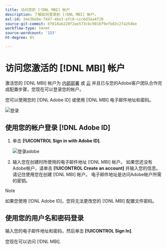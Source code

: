 ```yaml
---
title: 访问您的 [!DNL MBI] 帐户
description: 了解如何登录到 [!DNL MBI] 帐户。
exl-id: 3ee36e0e-f447-4be3-afc8-ccc6d3aa4f20
source-git-commit: 6f018ab220f2ae573cbc9016f9efb83c27a254be
workflow-type: tm+mt
source-wordcount: '153'
ht-degree: 0%

---
```


# 访问您激活的 [!DNL MBI] 帐户

激活您的 [!DNL MBI] 帐户为 [内部部署](../getting-started/onpremise-activation.md) 或 [云](../getting-started/cloud-activation.md) 并且已与您的Adobe客户团队合作完成配置步骤，您现在可以登录您的帐户。

您可以使用您的 [!DNL Adobe ID] 或使用 [!DNL MBI] 电子邮件地址和密码。

![登录](../assets/sign-in.png)

## 使用您的帐户登录 [!DNL Adobe ID]

1. 单击 **[!UICONTROL Sign in with Adobe ID]**.

   ![登录adobe](../assets/sign-in-adobe.png)

1. 输入您在创建时所使用的电子邮件地址 [!DNL MBI] 帐户。 如果您还没有Adobe帐户，请单击 **[!UICONTROL Create an account]** 并输入您的信息。 请记住使用您在创建 [!DNL MBI] 帐户。 电子邮件地址是访问Adobe帐户所需的密钥。

>[!NOTE]
>
>如果您使用 [!DNL Adobe ID]，您将无法更改您的 [!DNL MBI] 配置文件密码。

## 使用您的用户名和密码登录

输入您的电子邮件地址和密码，然后单击 **[!UICONTROL Sign In]**.

您现在可以访问 [!DNL MBI].
